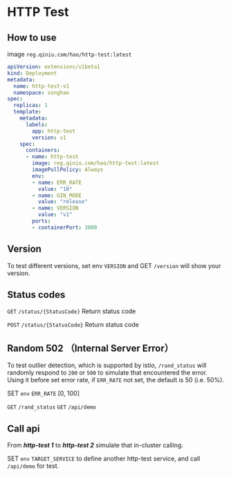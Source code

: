 # HTTP Test

## How to use

image `reg.qiniu.com/hao/http-test:latest`

```yaml
apiVersion: extensions/v1beta1
kind: Deployment
metadata:
  name: http-test-v1
  namespace: songhao
spec:
  replicas: 1
  template:
    metadata:
      labels:
        app: http-test
        version: v1
    spec:
      containers:
      - name: http-test
        image: reg.qiniu.com/hao/http-test:latest
        imagePullPolicy: Always
        env:
        - name: ERR_RATE
          value: "10"
        - name: GIN_MODE
          value: "release"
        - name: VERSION
          value: "v1"
        ports:
        - containerPort: 3000
```

## Version
To test different versions, set env `VERSION` and GET `/version` will show your version.

## Status codes
`GET` `/status/{StatusCode}` Return status code

`POST` `/status/{StatusCode}` Return status code

## Random 502 （Internal Server Error）
To test outlier detection, which is supported by istio, `/rand_status` will randomly respond to `200` or `500` to simulate that encountered the error. Using it before set error rate, if `ERR_RATE` not set, the default is 50 (i.e. 50%).
 
SET `env` `ERR_RATE` [0, 100]

`GET` `/rand_status`
`GET` `/api/demo`

## Call api
From ***http-test 1*** to ***http-test 2*** simulate that in-cluster calling.

SET `env` `TARGET_SERVICE` to define another http-test service, and call `/api/demo` for test.
